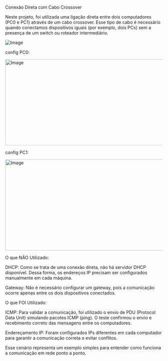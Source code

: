 Conexão Direta com Cabo Crossover

Neste projeto, foi utilizada uma ligação direta entre dois computadores (PC0 e PC1) através de um cabo crossover.
Esse tipo de cabo é necessário quando conectamos dispositivos iguais (por exemplo, dois PCs) sem a presença de um switch ou roteador intermediário.

![Image](https://github.com/user-attachments/assets/237c1e9f-d87e-41b7-9b56-98de5cceee9d)


config PC0:

<img width="699" height="275" alt="Image" src="https://github.com/user-attachments/assets/f12ddcc6-75e2-46b7-9f0e-0eed23cbd071" />

config PC1:

<img width="698" height="291" alt="Image" src="https://github.com/user-attachments/assets/896481ca-b00b-4259-941f-4aa486e985ec" />


O que NÃO Utilizado:

DHCP: Como se trata de uma conexão direta, não há servidor DHCP disponível. Dessa forma, os endereços IP precisam ser configurados manualmente em cada máquina.

Gateway: Não é necessário configurar um gateway, pois a comunicação ocorre apenas entre os dois dispositivos conectados.

O que FOI Utilizado:

ICMP: Para validar a comunicação, foi utilizado o envio de PDU (Protocol Data Unit) simulando pacotes ICMP (ping).
O teste confirmou o envio e recebimento correto das mensagens entre os computadores.

Endereçamento IP: Foram configurados IPs diferentes em cada computador para garantir a comunicação correta e evitar conflitos.

Esse cenário representa um exemplo simples para entender como funciona a comunicação em rede ponto a ponto.

